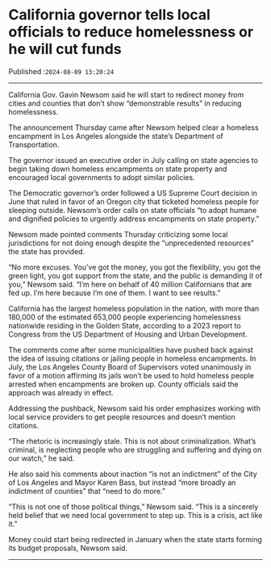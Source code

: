 # California governor tells local officials to reduce homelessness or he will cut funds

Published :`2024-08-09 13:20:24`

---

California Gov. Gavin Newsom said he will start to redirect money from cities and counties that don’t show “demonstrable results” in reducing homelessness.

The announcement Thursday came after Newsom helped clear a homeless encampment in Los Angeles alongside the state’s Department of Transportation.

The governor issued an executive order in July calling on state agencies to begin taking down homeless encampments on state property and encouraged local governments to adopt similar policies.

The Democratic governor’s order followed a US Supreme Court decision in June that ruled in favor of an Oregon city that ticketed homeless people for sleeping outside. Newsom’s order calls on state officials “to adopt humane and dignified policies to urgently address encampments on state property.”

Newsom made pointed comments Thursday criticizing some local jurisdictions for not doing enough despite the “unprecedented resources” the state has provided.

“No more excuses. You’ve got the money, you got the flexibility, you got the green light, you got support from the state, and the public is demanding it of you,” Newsom said. “I’m here on behalf of 40 million Californians that are fed up. I’m here because I’m one of them. I want to see results.”

California has the largest homeless population in the nation, with more than 180,000 of the estimated 653,000 people experiencing homelessness nationwide residing in the Golden State, according to a 2023 report to Congress from the US Department of Housing and Urban Development.

The comments come after some municipalities have pushed back against the idea of issuing citations or jailing people in homeless encampments. In July, the Los Angeles County Board of Supervisors voted unanimously in favor of a motion affirming its jails won’t be used to hold homeless people arrested when encampments are broken up. County officials said the approach was already in effect.

Addressing the pushback, Newsom said his order emphasizes working with local service providers to get people resources and doesn’t mention citations.

“The rhetoric is increasingly stale. This is not about criminalization. What’s criminal, is neglecting people who are struggling and suffering and dying on our watch,” he said.

He also said his comments about inaction “is not an indictment” of the City of Los Angeles and Mayor Karen Bass, but instead “more broadly an indictment of counties” that “need to do more.”

“This is not one of those political things,” Newsom said. “This is a sincerely held belief that we need local government to step up. This is a crisis, act like it.”

Money could start being redirected in January when the state starts forming its budget proposals, Newsom said.

---

